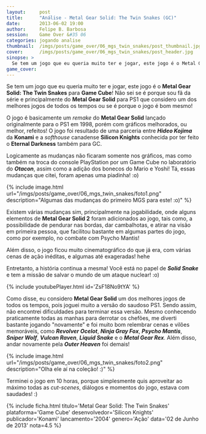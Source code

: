 ```yaml
---
layout:     post
title:      "Análise - Metal Gear Solid: The Twin Snakes (GC)"
date:       2013-06-02 19:00
author:     Felipe B. Barbosa
session:    Game Over &#35 06
categories: jogando analise
thumbnail:  /imgs/posts/game_over/06_mgs_twin_snakes/post_thumbnail.jpg
cover:      /imgs/posts/game_over/06_mgs_twin_snakes/post_header.jpg
sinopse: >
  Se tem um jogo que eu queria muito ter e jogar, este jogo é o Metal Gear Solid: The Twin Snakes para Game Cube! Não sei se é porque sou fã da série e principalmente do Metal Gear Solid para PS1 que considero um dos melhores jogos de todos os tempos ou se é porque o jogo é bom mesmo!
game_cover:
---
```

Se tem um jogo que eu queria muito ter e jogar, este jogo é o **Metal Gear Solid: The Twin Snakes** para **Game Cube**! Não sei se é porque sou fã da série e principalmente do **Metal Gear Solid** para PS1 que considero um dos melhores jogos de todos os tempos ou se é porque o jogo é bom mesmo!

O jogo é basicamente um *remake* do **Metal Gear Solid** lançado originalmente para o PS1 em 1998, porém com gráficos melhorados, ou melhor, refeitos! O jogo foi resultado de uma parceria entre **_Hideo Kojima_** da **Konami** e a *softhouse* canadense **Silicon Knights** conhecida por ter feito o **Eternal Darkness** também para GC.

Logicamente as mudanças não ficaram somente nos gráficos, mas como também na troca do console PlayStation por um Game Cube no laboratório do **_Otacon_**, assim como a adição dos bonecos do Mario e Yoshi! Tá, essas mudanças que citei, foram apenas uma piadinha! :o)

{% include image.html url="/imgs/posts/game_over/06_mgs_twin_snakes/foto1.png" description="Algumas das mudanças do primeiro MGS para este! :o)" %}

Existem várias mudanças sim, principalmente na jogabilidade, onde alguns elementos de **Metal Gear Solid 2** foram adicionados ao jogo, tais como, a possibilidade de pendurar nas bordas, dar cambalhotas, e atirar na visão em primeira pessoa, que facilitou bastante em algumas partes do jogo, como por exemplo, no combate com Psycho Mantis!

Além disso, o jogo ficou muito cinematográfico do que já era, com várias cenas de ação inéditas, e algumas até exageradas! hehe

Entretanto, a história continua a mesma! Você está no papel de **_Solid Snake_** e tem a missão de salvar o mundo de um ataque nuclear! :o)

{% include youtubePlayer.html id='ZsF18No9tYA' %}

Como disse, eu considero **Metal Gear Solid** um dos melhores jogos de todos os tempos, pois joguei muito a versão do saudoso PS1. Sendo assim, não encontrei dificuldades para terminar essa versão. Mesmo conhecendo praticamente todas as manhas para derrotar os chefões, me diverti bastante jogando "novamente" e foi muito bom relembrar cenas e vilões memoráveis, como **_Revolver Ocelot_**, **_Ninja Gray Fox_**, **_Psycho Mantis_**, **_Sniper Wolf_**, **_Vulcan Raven_**, **_Liquid Snake_** e o **_Metal Gear Rex_**. Além disso, andar novamente pela **_Outer Heaven_** foi demais!

{% include image.html url="/imgs/posts/game_over/06_mgs_twin_snakes/foto2.png" description="Olha ele aí na coleção! :)" %}

Terminei o jogo em 10 horas, porque simplesmente quis aproveitar ao máximo todas as *cut-scenes*, diálogos e momentos do jogo, estava com saudades! :)

{% include ficha.html
  titulo='Metal Gear Solid: The Twin Snakes'
  plataforma='Game Cube'
  desenvolvedor='Silicon Knights'
  publicador='Konami'
  lancamento='2004'
  genero='Ação'
  data='02 de Junho de 2013'
  nota=4.5 %}
